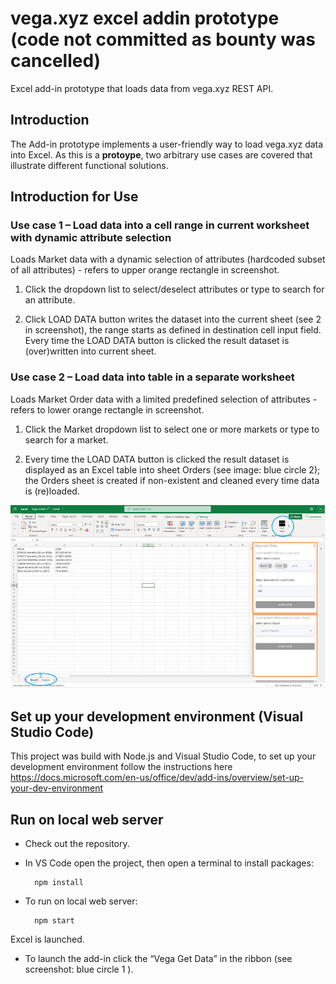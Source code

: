 # vega.xyz excel addin prototype (code not committed as bounty was cancelled)
Excel add-in prototype that loads data from vega.xyz REST API.

## Introduction
The Add-in prototype implements a user-friendly way to load vega.xyz data into Excel. As this is a __protoype__, two arbitrary use cases are covered that illustrate different functional solutions.

## Introduction for Use

### Use case 1 – Load data into a cell range in current worksheet with dynamic attribute selection
Loads Market data with a dynamic selection of attributes (hardcoded subset of all attributes) - refers to upper orange rectangle in screenshot. 

1. Click the dropdown list to select/deselect attributes or type to search for an attribute.

2. Click LOAD DATA button writes the dataset into the current sheet (see 2 in screenshot), the range starts as defined in destination cell input field. Every time the LOAD DATA button is clicked the result dataset is (over)written into current sheet.


### Use case 2 – Load data into table in a separate worksheet
Loads Market Order data with a limited predefined selection of attributes - refers to lower orange rectangle in screenshot.
1. Click the Market dropdown list to select one or more markets or type to search for a market.

2. Every time the LOAD DATA button is clicked the result dataset is displayed as an Excel table into sheet Orders (see image: blue circle 2); the Orders sheet is created if non-existent and cleaned every time data is (re)loaded.

![Screenshot](docs/ExcelAddin_s.png)

## Set up your development environment (Visual Studio Code)
This project was build with Node.js and Visual Studio Code, to set up your development environment follow the instructions here 
https://docs.microsoft.com/en-us/office/dev/add-ins/overview/set-up-your-dev-environment

## Run on local web server
- Check out the repository.
- In VS Code open the project, then open a terminal to install packages:  

        npm install

- To run on local web server:    

        npm start

Excel is launched.

- To launch the add-in click the “Vega Get Data” in the ribbon (see screenshot: blue circle 1 ).

